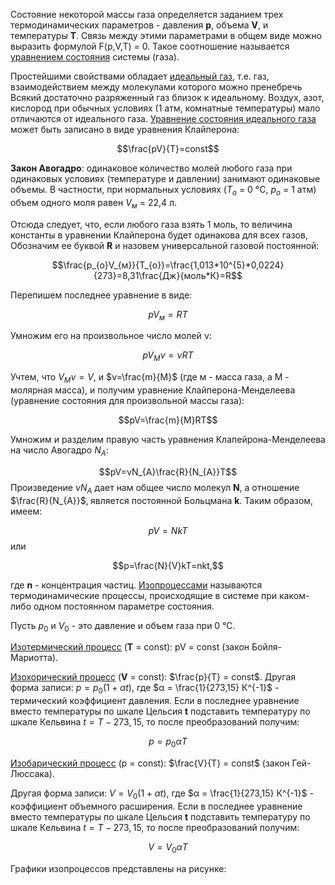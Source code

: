 Состояние некоторой массы газа определяется заданием трех термодинамических параметров - давления **р**, объема **V**, и температуры **Т**. Связь между этими параметрами в общем виде можно выразить формулой F(p,V,T) = 0. Такое соотношение называется <u>уравнением состояния</u> системы (газа).  
  
Простейшими свойствами обладает <u>идеальный газ</u>, т.е. газ, взаимодействием между молекулами которого можно пренебречь Всякий достаточно разряженный газ близок к идеальному. Воздух, азот, кислород при обычных условиях (1 атм, комнатные температуры) мало отличаются от идеального газа. <u>Уравнение состояния идеального газа</u> может быть записано в виде уравнения Клайперона:

$$\frac{pV}{T}=const$$
  
**Закон Авогадро**: одинаковое количество молей любого газа при одинаковых условиях (температуре и давлении) занимают одинаковые объемы. В частности, при нормальных условиях ($Т_{o}$ = 0 °С, $р_{o}$ = 1 атм) объем одного моля равен $V_{м}$ = 22,4 л.  
  
Отсюда следует, что, если любого газа взять 1 моль, то величина константы в уравнении Клайперона будет одинакова для всех газов, Обозначим ее буквой **R** и назовем универсальной газовой постоянной:  

$$\frac{p_{o}V_{м}}{T_{o}}=\frac{1,013*10^{5}*0,0224}{273}=8,31\frac{Дж}{моль*К}=R$$

Перепишем последнее уравнение в виде: 

$$pV_{м}=RT$$
  
Умножим его на произвольное число молей ν:

$$pV_{М}ν=νRT$$

Учтем, что $V_{М}ν=V$, и $ν=\frac{m}{M}$ (где м - масса газа, а М - молярная масса), и получим уравнение Клайперона-Менделеева (уравнение состояния для произвольной массы газа): 

$$pV=\frac{m}{M}RT$$

Умножим и разделим правую часть уравнения Клапейрона-Менделеева на число Авогадро $N_{A}$: 

$$pV=νN_{A}\frac{R}{N_{A}}T$$ 
Произведение $νN_{A}$ дает нам общее число молекул **N**, а отношение $\frac{R}{N_{A}}$‚ является постоянной Больцмана **k**. Таким образом, имеем: 

$$pV=NkT$$
или  

$$p=\frac{N}{V}kT=nkt,$$

где **n** - концентрация частиц.
<u>Изопроцессами</u> называются термодинамические процессы, происходящие в системе при 
каком-либо одном постоянном параметре состояния.  

Пусть $p_{0}$ и $V_{0}$ - это давление и объем газа при 0 °С.

<u>Изотермический процесс</u> (**Т** = const): pV = const (закон Бойля-Мариотта).  
  
<u>Изохорический процесс</u> (**V** = const): $\frac{p}{T} = const$. Другая форма записи: $p=p_{0}(1+αt)$, где $α = \frac{1}{273,15} К^{-1}$ - термический коэффициент давления. Если в последнее уравнение вместо температуры по шкале Цельсия **t** подставить температуру по шкале Кельвина $t=T-273,15,$ то после преобразований получим: 

$$p=p_{0}αT$$

<u>Изобарический процесс</u> (р = const): $\frac{V}{T} = const$ (закон Гей-Люссака).  
  
Другая форма записи: $V = V_{0} (1 + αt)$, где $α = \frac{1}{273,15} К^{-1}$ - коэффициент объемного расширения. Если в последнее уравнение вместо температуры по шкале Цельсия **t** подставить температуру по шкале Кельвина $t=T-273,15,$  то после преобразований получим: 

$$V=V_{0}αT$$

Графики изопроцессов представлены на рисунке:

